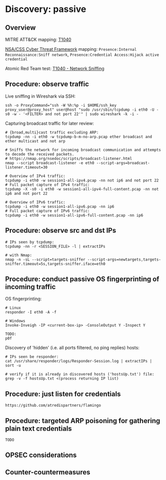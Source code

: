 
# Discovery: passive

## Overview

MITRE ATT&CK mapping: [T1040](https://attack.mitre.org/techniques/T1040/)

[NSA/CSS Cyber Threat Framework](https://media.defense.gov/2019/Jul/16/2002158108/-1/-1/0/CTR_NSA-CSS-TECHNICAL-CYBER-THREAT-FRAMEWORK_V2.PDF) mapping: `Presence:Internal Reconnaissance:Sniff network`, `Presence:Credential Access:Hijack active credential`

Atomic Red Team test: [T1040 - Network Sniffing](https://github.com/redcanaryco/atomic-red-team/blob/master/atomics/T1040/T1040.md)

## Procedure: observe traffic

Live sniffing in Wireshark via SSH:

```
ssh -o ProxyCommand="ssh -W %h:%p -i $HOME/ssh_key proxy_user@proxy_host" user@host "sudo /usr/sbin/tcpdump -i eth0 -U -s0 -w - '<FILTER> and not port 22'" | sudo wireshark -k -i -
```

Capturing broadcast traffic for later review:

```
# {broad,multi}cast traffic excluding ARP:
tcpdump -nn -i eth0 -w tcpdump-b-m-no-arp.pcap ether broadcast and ether multicast and not arp

# Sniffs the network for incoming broadcast communication and attempts to decode the received packets.
# https://nmap.org/nsedoc/scripts/broadcast-listener.html
nmap --script broadcast-listener -e eth0 --script-args=broadcast-listener.timeout=30

# Overview of IPv4 traffic:
tcpdump -i eth0 -w session1-all-ipv4.pcap -nn not ip6 and not port 22
# Full packet capture of IPv4 traffic:
tcpdump -X -s0 -i eth0 -w session1-all-ipv4-full-content.pcap -nn not ip6 and not port 22

# Overview of IPv6 traffic:
tcpdump -i eth0 -w session1-all-ipv6.pcap -nn ip6
# Full packet capture of IPv6 traffic:
tcpdump -i eth0 -w session1-all-ipv6-full-content.pcap -nn ip6
```

## Procedure: observe src and dst IPs

```
# IPs seen by tcpdump:
tcpdump -nn -r <SESSION_FILE> -l | extractIPs

# with Nmap:
nmap -n -sL --script=targets-sniffer --script-args=newtargets,targets-sniffer.timeout=5s,targets-sniffer.iface=eth0
```

## Procedure: conduct passive OS fingerprinting of incoming traffic

OS fingerprinting:

```
# Linux
responder -I eth0 -A -f

# Windows
Invoke-Inveigh -IP <current-box-ip> -ConsoleOutput Y -Inspect Y

TODO:
p0f
```

Discovery of 'hidden' (i.e. all ports filtered, no ping replies) hosts:

```
# IPs seen be responder:
cat /usr/share/responder/logs/Responder-Session.log | extractIPs | sort -u

# verify if it is already in discovered hosts ('hostsUp.txt') file:
grep -v -f hostsUp.txt <(process returning IP list)
```

## Procedure: just listen for credentials

```
https://github.com/atredispartners/flamingo
```

## Procedure: targeted ARP poisoning for gathering plain text credentials

```
TODO
```

## OPSEC considerations

## Counter-countermeasures
